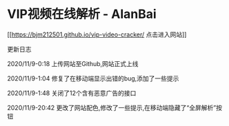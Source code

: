 # VIP视频在线解析 - AlanBai

[[https://bjm212501.github.io/vip-video-cracker/ 点击进入网站]]

更新日志

2020/11/9-0:18 
上传网站至Github,网站正式上线

2020/11/9-1:04
修复了在移动端显示出错的bug,添加了一些提示

2020/11/9-1:48
关闭了12个含有恶意广告的接口

2020/11/9-20:42
更改了网站配色,修改了一些提示,在移动端隐藏了“全屏解析”按钮
